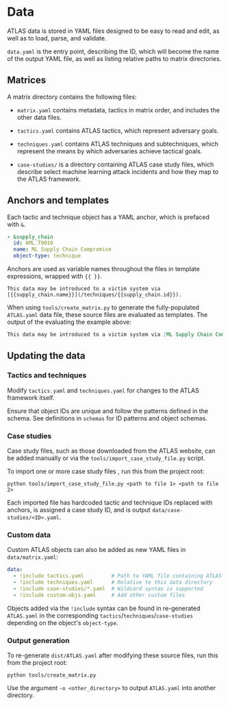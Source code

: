 # Data

ATLAS data is stored in YAML files designed to be easy to read and edit, as well as to load, parse, and validate.

`data.yaml` is the entry point, describing the ID, which will become the name of the output YAML file, as well as listing relative paths to matrix directories.

## Matrices

A matrix directory contains the following files:

- `matrix.yaml` contains metadata, tactics in matrix order, and includes the other data files.

- `tactics.yaml` contains ATLAS tactics, which represent adversary goals.

- `techniques.yaml` contains ATLAS techniques and subtechniques, which represent the means by which adversaries achieve tactical goals.

- `case-studies/` is a directory containing ATLAS case study files, which describe select machine learning attack incidents and how they map to the ATLAS framework.

## Anchors and templates

Each tactic and technique object has a YAML anchor, which is prefaced with `&`.

```yaml
- &supply_chain
  id: AML.T0010
  name: ML Supply Chain Compromise
  object-type: technique
```

Anchors are used as variable names throughout the files in template expressions, wrapped with `{{ }}`.

```jinja
This data may be introduced to a victim system via [{{supply_chain.name}}](/techniques/{{supply_chain.id}}).
```

When using `tools/create_matrix.py` to generate the fully-populated `ATLAS.yaml` data file, these source files are evaluated as templates.  The output of the evaluating the example above:

```md
This data may be introduced to a victim system via [ML Supply Chain Compromise](/techniques/AML.T0010)
```

## Updating the data

### Tactics and techniques

Modify `tactics.yaml` and `techniques.yaml` for changes to the ATLAS framework itself.

Ensure that object IDs are unique and follow the patterns defined in the schema.  See definitions in `schemas` for ID patterns and object schemas.

### Case studies

Case study files, such as those downloaded from the ATLAS website, can be added manually or via the `tools/import_case_study_file.py` script.

To import one or more case study files , run this from the project root:
```
python tools/import_case_study_file.py <path to file 1> <path to file 2>
```

Each imported file has hardcoded tactic and technique IDs replaced with anchors, is assigned a case study ID, and is output `data/case-studies/<ID>.yaml`.

### Custom data

Custom ATLAS objects can also be added as new YAML files in `data/matrix.yaml`:

```yaml
data:
  - !include tactics.yaml         # Path to YAML file containing ATLAS objects
  - !include techniques.yaml      # Relative to this data directory
  - !include case-studies/*.yaml  # Wildcard syntax is supported
  - !include custom-objs.yaml     # Add other custom files
```

Objects added via the `!include` syntax can be found in re-generated `ATLAS.yaml` in the corresponding `tactics`/`techniques`/`case-studies` depending on the object's `object-type`.

### Output generation

To re-generate `dist/ATLAS.yaml` after modifying these source files, run this from the project root:
```
python tools/create_matrix.py
```

Use the argument `-o <other_directory>` to output `ATLAS.yaml` into another directory.
